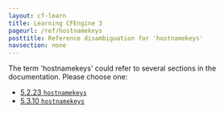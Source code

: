 ```yaml
---
layout: cf-learn
title: Learning CFEngine 3
pageurl: /ref/hostnamekeys
posttitle: Reference disambiguation for 'hostnamekeys'
navsection: none
---
```


The term 'hostnamekeys' could refer to several sections in the documentation. Please choose one:

- [5\.2\.23 <code>hostnamekeys</code>](https://cfengine.com/manuals/cf3-reference.html#hostnamekeys-in-agent)
- [5\.3\.10 <code>hostnamekeys</code>](https://cfengine.com/manuals/cf3-reference.html#hostnamekeys-in-server)
